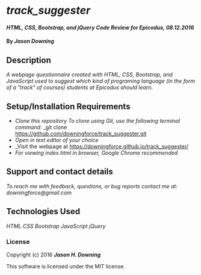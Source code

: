 # _track_suggester_

#### _HTML, CSS, Bootstrap, and jQuery Code Review for Epicodus, 08.12.2016_

#### By _**Jason Downing**_

## Description

_A webpage questionnaire created with HTML, CSS, Bootstrap, and JavaScript used to suggest which kind of programing language (in the form of a "track" of courses) students at Epicodus should learn._

## Setup/Installation Requirements

* _Clone this repository_
    _To clone using Git, use the following terminal command:_
    _git clone https://github.com/downingforce/track_suggester.git
* _Open in text editor of your choice_
* _Visit the webpage at https://downingforce.github.io/track_suggester/
* _For viewing index.html in browser, Google Chrome recommended_


## Support and contact details

_To reach me with feedback, questions, or bug reports contact me at: downingforce@gmail.com_

## Technologies Used

_HTML_
_CSS_
_Bootstrap_
_JavaScript_
_jQuery_

### License

Copyright (c) 2016 **_Jason H. Downing_**

This software is licensed under the MIT license.
